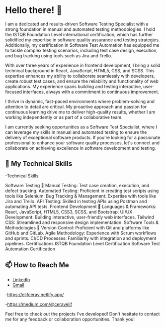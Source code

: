 

# Hello there! 👋

I am a dedicated and results-driven Software Testing Specialist with a strong foundation in manual and automated testing methodologies. I hold the ISTQB Foundation Level international certification, which has further solidified my expertise in software quality assurance and testing strategies. Additionally, my certification in Software Test Automation has equipped me to tackle complex testing scenarios, including test case design, execution, and bug tracking using tools such as Jira and Trello.

With over three years of experience in frontend development, I bring a solid technical background in React, JavaScript, HTML5, CSS, and SCSS. This expertise enhances my ability to collaborate seamlessly with developers, create robust test cases, and ensure the reliability and functionality of web applications. My experience spans building and testing interactive, user-focused interfaces, always with a commitment to continuous improvement.

I thrive in dynamic, fast-paced environments where problem-solving and attention to detail are critical. My proactive approach and passion for continuous learning drive me to deliver high-quality results, whether I am working independently or as part of a collaborative team.

I am currently seeking opportunities as a Software Test Specialist, where I can leverage my skills in manual and automated testing to ensure the delivery of exceptional software products. If you're looking for a passionate professional to enhance your software quality processes, let's connect and collaborate on achieving excellence in software development and testing.
## 🔧 My Technical Skills
-Technical Skills

Software Testing 🔧 
Manual Testing: Test case creation, execution, and defect tracking.
Automated Testing: Proficient in creating test scripts using tools like Selenium.
Bug Tracking & Management: Expertise with tools like Jira and Trello.
API Testing: Skilled in testing APIs using Postman and automating API tests.
Frontend Development 🔧 
Languages & Frameworks: React, JavaScript, HTML5, CSS3, SCSS, and Bootstrap.
UI/UX Development: Building interactive, user-friendly web interfaces.
Tailwind CSS: Streamlined and responsive design implementation.
Software Tools & Methodologies 🔧 
Version Control: Proficient with Git and platforms like GitHub and GitLab.
Agile Methodology: Experience with Scrum workflows and sprints.
CI/CD Processes: Familiarity with integration and deployment pipelines.
Certifications 
ISTQB Foundation Level Certification
Software Test Automation Certification


## 📫 How to Reach Me
- [LinkedIn](https://www.linkedin.com/in/elif-cerav-a07494279/)
- [Gmail](ceravelif@gmail.com)
  
-https://elifcerav.netlify.app/

-https://medium.com/@ceravelif

Feel free to check out the projects I've developed! Don't hesitate to contact me for any feedback or collaboration opportunities. Thank you!
